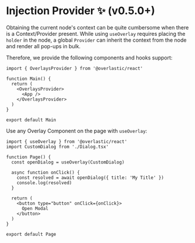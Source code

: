 # Injection Provider ✨ (v0.5.0+)

Obtaining the current node's context can be quite cumbersome when there is a Context/Provider present. While using `useOverlay` requires placing the `holder` in the node, a global `Provider` can inherit the context from the node and render all pop-ups in bulk.

Therefore, we provide the following components and hooks support:

```tsx
import { OverlaysProvider } from '@overlastic/react'

function Main() {
  return (
    <OverlaysProvider>
      <App />
    </OverlaysProvider>
  )
}

export default Main
```

Use any Overlay Component on the page with `useOverlay`:

```tsx
import { useOverlay } from '@overlastic/react'
import CustomDialog from './Dialog.tsx'

function Page() {
  const openDialog = useOverlay(CustomDialog)

  async function onClick() {
    const resolved = await openDialog({ title: 'My Title' })
    console.log(resolved)
  }

  return (
    <button type="button" onClick={onClick}>
      Open Modal
    </button>
  )
}

export default Page
```
